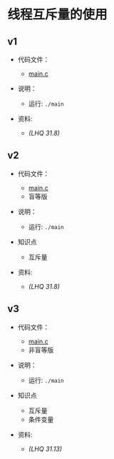 # 线程互斥量的使用

## v1

- 代码文件：
  - [main.c](./v1/main.c)

- 说明：
  - 运行: `./main`

- 资料:
  - _(LHQ 31.8)_

## v2

- 代码文件：
  - [main.c](./v2/main.c)
  - 盲等版

- 说明：
  - 运行: `./main`

- 知识点
  - 互斥量

- 资料:
  - _(LHQ 31.8)_

## v3

- 代码文件：
  - [main.c](./v3/main.c)
  - 非盲等版

- 说明：
  - 运行: `./main`

- 知识点
  - 互斥量
  - 条件变量

- 资料:
  - _(LHQ 31.13)_
